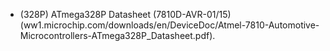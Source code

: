 - (328P) ATmega328P Datasheet (7810D-AVR-01/15) (ww1.microchip.com/downloads/en/DeviceDoc/Atmel-7810-Automotive-Microcontrollers-ATmega328P_Datasheet.pdf).
